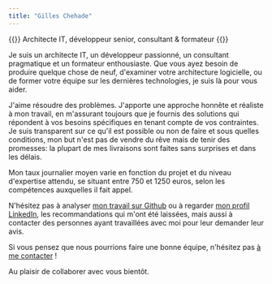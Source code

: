 ```yaml
---
title: "Gilles Chehade"
---
```


{{<lead>}}
Architecte IT, développeur senior, consultant & formateur
{{</lead>}}

Je suis un architecte IT, un développeur passionné, un consultant pragmatique et un formateur enthousiaste. Que vous ayez besoin de produire quelque chose de neuf, d'examiner votre architecture logicielle, ou de former votre équipe sur les dernières technologies, je suis là pour vous aider.

J'aime résoudre des problèmes. J'apporte une approche honnête et réaliste à mon travail, en m'assurant toujours que je fournis des solutions qui répondent à vos besoins spécifiques en tenant compte de vos contraintes. Je suis transparent sur ce qu'il est possible ou non de faire et sous quelles conditions, mon but n'est pas de vendre du rêve mais de tenir des promesses:
la plupart de mes livraisons sont faites sans surprises et dans les délais.


Mon taux journalier moyen varie en fonction du projet et du niveau d'expertise attendu, se situant entre 750 et 1250 euros, selon les compétences auxquelles il fait appel.

N'hésitez pas à analyser [mon travail sur Github](https://github.com/poolpOrg) ou à regarder [mon profil LinkedIn](https://www.linkedin.com/in/gilleschehade/), les recommandations qui m'ont été laissées, mais aussi à contacter des personnes ayant travaillées avec moi pour leur demander leur avis.

Si vous pensez que nous pourrions faire une bonne équipe, n'hésitez pas
[à me contacter](mailto:gilles@poolp.org) !

Au plaisir de collaborer avec vous bientôt.

